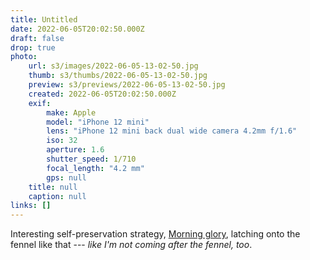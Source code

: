 ```yaml
---
title: Untitled
date: 2022-06-05T20:02:50.000Z
draft: false
drop: true
photo:
    url: s3/images/2022-06-05-13-02-50.jpg
    thumb: s3/thumbs/2022-06-05-13-02-50.jpg
    preview: s3/previews/2022-06-05-13-02-50.jpg
    created: 2022-06-05T20:02:50.000Z
    exif:
        make: Apple
        model: "iPhone 12 mini"
        lens: "iPhone 12 mini back dual wide camera 4.2mm f/1.6"
        iso: 32
        aperture: 1.6
        shutter_speed: 1/710
        focal_length: "4.2 mm"
        gps: null
    title: null
    caption: null
links: []
---
```


Interesting self-preservation strategy, [Morning glory](https://en.wikipedia.org/wiki/Morning_glory), latching onto the fennel like that --- _like I'm not coming after the fennel, too_.

